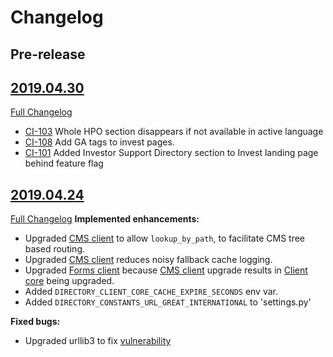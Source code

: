 # Changelog

## Pre-release

## [2019.04.30](https://github.com/uktrade/invest-ui/releases/tag/2019.04.30)
[Full Changelog](https://github.com/uktrade/invest-ui/compare/2019.04.24...2019.04.30)
- [CI-103](https://uktrade.atlassian.net/browse/CI-103) Whole HPO section disappears if not available in active language
- [CI-108](https://uktrade.atlassian.net/browse/CI-108) Add GA tags to invest pages.
- [CI-101](https://uktrade.atlassian.net/browse/CI-101) Added Investor Support Directory section to Invest landing page behind feature flag

## [2019.04.24](https://github.com/uktrade/invest-ui/releases/tag/2019.04.24)
[Full Changelog](https://github.com/uktrade/invest-ui/compare/2019.04.16...2019.04.24)
**Implemented enhancements:**

- Upgraded [CMS client][directory-cms-client] to allow `lookup_by_path`, to facilitate CMS tree based routing.
- Upgraded [CMS client][directory-cms-client] reduces noisy fallback cache logging.
- Upgraded [Forms client][directory-forms-api-client]  because [CMS client][directory-cms-client] upgrade results in [Client core][directory-client-core] being upgraded.
- Added `DIRECTORY_CLIENT_CORE_CACHE_EXPIRE_SECONDS` env var.
- Added `DIRECTORY_CONSTANTS_URL_GREAT_INTERNATIONAL` to 'settings.py'

**Fixed bugs:**
- Upgraded urllib3 to fix [vulnerability](https://nvd.nist.gov/vuln/detail/CVE-2019-11324)


[directory-client-core]: https://github.com/uktrade/directory-client-core
[directory-cms-client]: https://github.com/uktrade/directory-cms-client
[directory-forms-api-client]: https://github.com/uktrade/directory-forms-api-client
